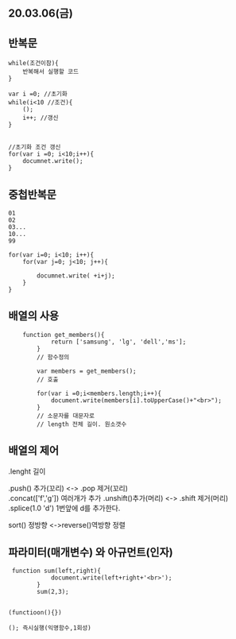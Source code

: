 ## 20.03.06(금)


## 반복문
~~~
while(조건이참){
    반복해서 실행할 코드
}

var i =0; //초기화   
while(i<10 //조건){
    ();
    i++; //갱신
}


//초기화 조건 갱신   
for(var i =0; i<10;i++){
    documnet.write();
}
~~~
## 중첩반복문
~~~
01
02
03...
10...
99

for(var i=0; i<10; i++){
    for(var j=0; j<10; j++){    

        documnet.write( +i+j);
    }
}
~~~

## 배열의 사용

~~~
    function get_members(){
            return ['samsung', 'lg', 'dell','ms'];
        }
        // 함수정의

        var members = get_members();
        // 호출
        
        for(var i =0;i<members.length;i++){
            document.write(members[i].toUpperCase()+"<br>");
        }
        // 소문자를 대문자로
        // length 전체 길이. 원소갯수
~~~

## 배열의 제어

.lenght 길이   

.push() 추가(꼬리) <-> .pop 제거(꼬리)   
.concat(['f','g']) 여러개가 추가
.unshift()추가(머리) <-> .shift 제거(머리)   
.splice(1.0 'd')
1번앞에 d를 추가한다. 

sort() 정방향 <->reverse()역방향 정렬


## 파라미터(매개변수) 와 아규먼트(인자)

~~~
 function sum(left,right){
            document.write(left+right+'<br>');
        }
        sum(2,3);


(functioon(){})

(); 즉시실행(익명함수,1회성)

~~~